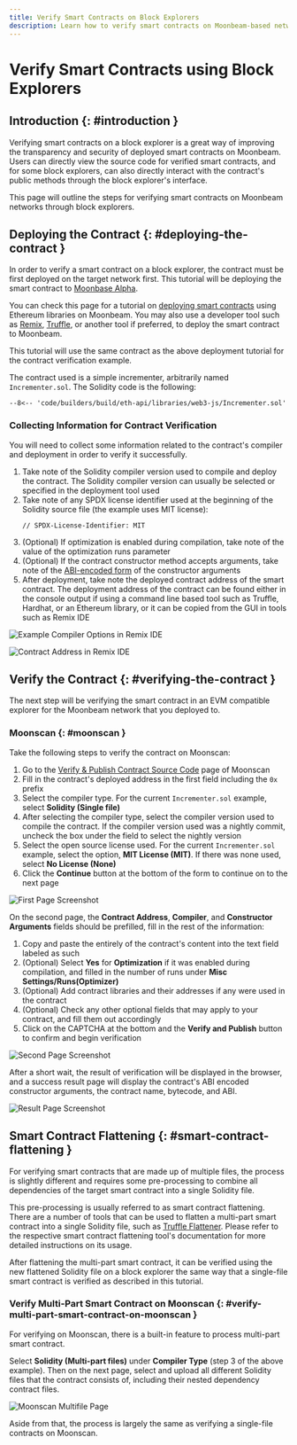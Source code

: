 ```yaml
---
title: Verify Smart Contracts on Block Explorers
description: Learn how to verify smart contracts on Moonbeam-based networks using one of the available block explorers, such as Moonscan. 
---
```


# Verify Smart Contracts using Block Explorers

## Introduction {: #introduction }

Verifying smart contracts on a block explorer is a great way of improving the transparency and security of deployed smart contracts on Moonbeam. Users can directly view the source code for verified smart contracts, and for some block explorers, can also directly interact with the contract's public methods through the block explorer's interface.

This page will outline the steps for verifying smart contracts on Moonbeam networks through block explorers.

## Deploying the Contract {: #deploying-the-contract }

In order to verify a smart contract on a block explorer, the contract must be first deployed on the target network first. This tutorial will be deploying the smart contract to [Moonbase Alpha](/builders/get-started/networks/moonbase/).

You can check this page for a tutorial on [deploying smart contracts](/builders/build/eth-api/libraries/) using Ethereum libraries on Moonbeam. You may also use a developer tool such as [Remix](/builders/build/eth-api/dev-env/remix/#deploying-a-contract-to-moonbeam-using-remix), [Truffle](/builders/build/eth-api/dev-env/truffle/#deploying-a-contract-to-moonbeam-using-truffle), or another tool if preferred, to deploy the smart contract to Moonbeam.

This tutorial will use the same contract as the above deployment tutorial for the contract verification example.

The contract used is a simple incrementer, arbitrarily named `Incrementer.sol`. The Solidity code is the following:

```solidity
--8<-- 'code/builders/build/eth-api/libraries/web3-js/Incrementer.sol'
```

### Collecting Information for Contract Verification

You will need to collect some information related to the contract's compiler and deployment in order to verify it successfully.

1. Take note of the Solidity compiler version used to compile and deploy the contract. The Solidity compiler version can usually be selected or specified in the deployment tool used
2. Take note of any SPDX license identifier used at the beginning of the Solidity source file (the example uses MIT license):
    ```solidity
    // SPDX-License-Identifier: MIT
    ```
3. (Optional) If optimization is enabled during compilation, take note of the value of the optimization runs parameter
4. (Optional) If the contract constructor method accepts arguments, take note of the [ABI-encoded form](https://docs.soliditylang.org/en/develop/abi-spec.html) of the constructor arguments
5. After deployment, take note the deployed contract address of the smart contract. The deployment address of the contract can be found either in the console output if using a command line based tool such as Truffle, Hardhat, or an Ethereum library, or it can be copied from the GUI in tools such as Remix IDE

![Example Compiler Options in Remix IDE](/images/builders/build/eth-api/verify-contracts/block-explorers/verify-contract-1.png)

![Contract Address in Remix IDE](/images/builders/build/eth-api/verify-contracts/block-explorers/verify-contract-2.png)

## Verify the Contract {: #verifying-the-contract }

The next step will be verifying the smart contract in an EVM compatible explorer for the Moonbeam network that you deployed to.

### Moonscan {: #moonscan }

Take the following steps to verify the contract on Moonscan:

1. Go to the [Verify & Publish Contract Source Code](https://moonbase.moonscan.io/verifyContract) page of Moonscan
2. Fill in the contract's deployed address in the first field including the `0x` prefix
3. Select the compiler type. For the current `Incrementer.sol` example, select **Solidity (Single file)**
4. After selecting the compiler type, select the compiler version used to compile the contract. If the compiler version used was a nightly commit, uncheck the box under the field to select the nightly version
5. Select the open source license used. For the current `Incrementer.sol` example, select the option, **MIT License (MIT)**. If there was none used, select **No License (None)**
6. Click the **Continue** button at the bottom of the form to continue on to the next page

![First Page Screenshot](/images/builders/build/eth-api/verify-contracts/block-explorers/verify-contract-3.png)

On the second page, the **Contract Address**, **Compiler**, and **Constructor Arguments** fields should be prefilled, fill in the rest of the information:

1. Copy and paste the entirely of the contract's content into the text field labeled as such
2. (Optional) Select **Yes** for **Optimization** if it was enabled during compilation, and filled in the number of runs under **Misc Settings/Runs(Optimizer)**
3. (Optional) Add contract libraries and their addresses if any were used in the contract
4. (Optional) Check any other optional fields that may apply to your contract, and fill them out accordingly
5. Click on the CAPTCHA at the bottom and the **Verify and Publish** button to confirm and begin verification

![Second Page Screenshot](/images/builders/build/eth-api/verify-contracts/block-explorers/verify-contract-4.png)

After a short wait, the result of verification will be displayed in the browser, and a success result page will display the contract's ABI encoded constructor arguments, the contract name, bytecode, and ABI.

![Result Page Screenshot](/images/builders/build/eth-api/verify-contracts/block-explorers/verify-contract-5.png)

## Smart Contract Flattening {: #smart-contract-flattening }

For verifying smart contracts that are made up of multiple files, the process is slightly different and requires some pre-processing to combine all dependencies of the target smart contract into a single Solidity file.

This pre-processing is usually referred to as smart contract flattening. There are a number of tools that can be used to flatten a multi-part smart contract into a single Solidity file, such as [Truffle Flattener](https://www.npmjs.com/package/truffle-flattener). Please refer to the respective smart contract flattening tool's documentation for more detailed instructions on its usage.

After flattening the multi-part smart contract, it can be verified using the new flattened Solidity file on a block explorer the same way that a single-file smart contract is verified as described in this tutorial.

### Verify Multi-Part Smart Contract on Moonscan {: #verify-multi-part-smart-contract-on-moonscan }

For verifying on Moonscan, there is a built-in feature to process multi-part smart contract.

Select **Solidity (Multi-part files)** under **Compiler Type** (step 3 of the above example). Then on the next page, select and upload all different Solidity files that the contract consists of, including their nested dependency contract files.

![Moonscan Multifile Page](/images/builders/build/eth-api/verify-contracts/block-explorers/verify-contract-6.png)

Aside from that, the process is largely the same as verifying a single-file contracts on Moonscan.
